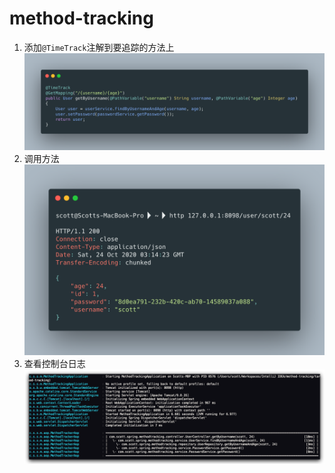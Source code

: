 # method-tracking
1. 添加`@TimeTrack`注解到要追踪的方法上
    ![添加注解@TimeTrack到要追踪的方法上](./src/main/resources/images/annotation.png)
2. 调用方法
    ![调用方法](./src/main/resources/images/execute.png)
3. 查看控制台日志
    ![查看控制台日志](./src/main/resources/images/logs.png)
